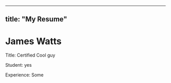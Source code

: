 ---
title: "My Resume"
----

# James Watts
Title: Certified Cool guy


Student: yes


Experience: Some


